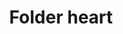---
title: Folder heart
tags: ["folder", "heart", "favorite", "love", "like"]
icon: folder-heart
svg: '<svg xmlns="http://www.w3.org/2000/svg" width="24" height="24" fill="none" viewBox="0 0 24 24" stroke-width="1.5" stroke-linecap="round" stroke-linejoin="round" stroke="currentColor"><path d="M3 6a2 2 0 0 1 2-2h1.745a2 2 0 0 1 1.322.5l2.272 2a2 2 0 0 0 1.322.5H19a2 2 0 0 1 2 2v9a2 2 0 0 1-2 2H5a2 2 0 0 1-2-2z"/><path d="M8.62 12.024c0 1.972 3.38 4.226 3.38 4.226s3.38-2.254 3.38-4.226c0-1.88-2.55-2.454-3.38-.798-.814-1.625-3.38-1.053-3.38.798"/></svg>'
---